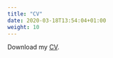 ```yaml
---
title: "CV"
date: 2020-03-18T13:54:04+01:00
weight: 10
---
```


Download my [CV](home/cv-webpage-20032020.pdf).



